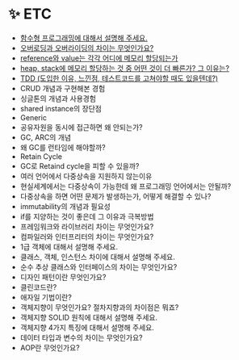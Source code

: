 # **✨ ETC**

- [함수형 프로그래밍에 대해서 설명해 주세요.](https://github.com/SeoYeonBae/CS_study/issues/107)
- [오버로딩과 오버라이딩의 차이는 무엇인가요?](https://github.com/SeoYeonBae/CS_study/issues/108)
- [reference와 value는 각각 어디에 메모리 할당되는가](https://github.com/SeoYeonBae/CS_study/issues/109)
- [heap, stack에 메모리 할당하는 것 중 어떤 것이 더 빠른가? 그 이유는?](https://github.com/SeoYeonBae/CS_study/issues/110)
- [TDD (도입한 이유, 느낀점, 테스트코드를 고쳐야할 때도 있을텐데?)](https://github.com/SeoYeonBae/CS_study/issues/111)
- CRUD 개념과 구현해본 경험
- 싱글톤의 개념과 사용경험
- shared instance의 장단점
- Generic
- 공유자원을 동시에 접근하면 왜 안되는가?
- GC, ARC의 개념
- 왜 GC를 런타임에 해야할까?
- Retain Cycle
- GC로 Retaind cycle을 피할 수 있을까?
- 여러 언어에서 다중상속을 지원하지 않는이유
- 현실세계에서는 다중상속이 가능한데 왜 프로그래밍 언어에서는 안될까?
- 다중상속을 하면 어떤 문제가 발생하는가, 어떻게 해결할 수 있나?
- immutability의 개념과 필요성
- if를 지양하는 것이 좋은데 그 이유과 극복방법
- 프레임워크와 라이브러리 차이는 무엇인가요?
- 컴파일러와 인터프리터의 차이는 무엇인가요?
- 1급 객체에 대해서 설명해 주세요.
- 클래스, 객체, 인스턴스 차이에 대해서 설명해 주세요.
- 순수 추상 클래스와 인터페이스의 차이는 무엇인가요?
- 디자인 패턴이란 무엇인가요?
- 클린코드란?
- 애자일 기법이란?
- 객체지향이 무엇인가요? 절차지향과의 차이점은 뭐죠?
- 객체지향 SOLID 원칙에 대해서 설명해 주세요.
- 객체지향 4가지 특징에 대해서 설명해 주세요.
- 데이터 타입과 변수의 차이는 무엇인가요?
- AOP란 무엇인가요?
